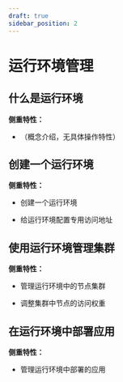 ```yaml
---
draft: true
sidebar_position: 2
---
```


# 运行环境管理

## 什么是运行环境

**侧重特性：**

*   （概念介绍，无具体操作特性）

## 创建一个运行环境

**侧重特性：**

*   创建一个运行环境

*   给运行环境配置专用访问地址

## 使用运行环境管理集群

**侧重特性：**

*   管理运行环境中的节点集群

*   调整集群中节点的访问权重

## 在运行环境中部署应用

**侧重特性：**

*   管理运行环境中部署的应用
